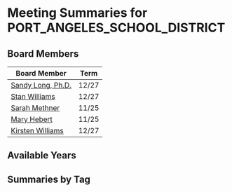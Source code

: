 # Meeting Summaries for PORT_ANGELES_SCHOOL_DISTRICT

## Board Members

| Board Member       | Term           |
|--------------------|----------------|
| [Sandy Long, Ph.D.](board_member_18.md) | 12/27 |
| [Stan Williams](board_member_19.md) | 12/27 |
| [Sarah Methner](board_member_20.md) | 11/25 |
| [Mary Hebert](board_member_21.md) | 11/25 |
| [Kirsten Williams](board_member_22.md) | 12/27 |

## Available Years

## Summaries by Tag
